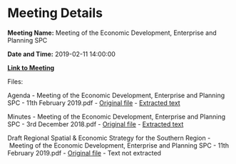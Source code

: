 # Meeting Details

**Meeting Name:** Meeting of the Economic Development, Enterprise and Planning SPC

**Date and Time:** 2019-02-11 14:00:00

**[Link to Meeting](https://www.limerick.ie/council/whats-on/meeting-economic-development-enterprise-and-planning-spc-12)**

Files: 

Agenda - Meeting of the Economic Development, Enterprise and Planning SPC - 11th February 2019.pdf - [Original file](https://www.limerick.ie/sites/default/files/media/documents/2019-02/Agenda%20of%20SPC%20Mtg%20%20-%2011th%20Feb%202019.pdf) - [Extracted text](./Agenda%20-%C2%A0Meeting%20of%20the%20Economic%20Development%2C%20Enterprise%20and%20Planning%20SPC%20-%2011th%20February%202019.md)

Minutes - Meeting of the Economic Development, Enterprise and Planning SPC - 3rd December 2018.pdf - [Original file](https://www.limerick.ie/sites/default/files/media/documents/2019-02/Minutes%20of%20SPC%203rd%20December%2C%202018.pdf) - [Extracted text](./Minutes%20-%C2%A0Meeting%20of%20the%20Economic%20Development%2C%20Enterprise%20and%20Planning%20SPC%20-%203rd%20December%202018.md)

Draft Regional Spatial & Economic Strategy for the Southern Region - Meeting of the Economic Development, Enterprise and Planning SPC - 11th February 2019.pdf - [Original file](https://www.limerick.ie/sites/default/files/media/documents/2019-02/Item%202%20Draft%20Regional%20Spatial%20%26%20Economic%20Strategy%20for%20the%20Southern%20.pdf) - Text not extracted

